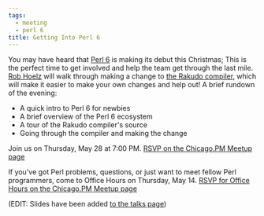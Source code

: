 ```yaml
---
tags:
  - meeting
  - perl 6
title: Getting Into Perl 6
---
```


You may have heard that [Perl 6](http://perl6.org) is making its debut this
Christmas; This is the perfect time to get involved and help the team get
through the last mile. [Rob Hoelz](http://hoelz.ro) will walk through making a
change to [the Rakudo compiler](http://rakudo.org), which will make it easier
to make your own changes and help out! A brief rundown of the evening:

* A quick intro to Perl 6 for newbies
* A brief overview of the Perl 6 ecosystem
* A tour of the Rakudo compiler's source
* Going through the compiler and making the change

Join us on Thursday, May 28 at 7:00 PM. [RSVP on the Chicago.PM
Meetup page](http://www.meetup.com/ChicagoPM/events/222390262/)

If you've got Perl problems, questions, or just want to meet fellow Perl programmers,
come to Office Hours on Thursday, May 14. [RSVP for Office Hours on the Chicago.PM
Meetup page](http://www.meetup.com/ChicagoPM/events/221766093/)

(EDIT: Slides have been added [to the talks page](/talks))
